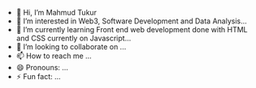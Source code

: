 - 👋 Hi, I’m Mahmud Tukur
- 👀 I’m interested in Web3, Software Development and Data Analysis...
- 🌱 I’m currently learning Front end web development done with HTML and CSS currently on Javascript...
- 💞️ I’m looking to collaborate on ...
- 📫 How to reach me ...
- 😄 Pronouns: ...
- ⚡ Fun fact: ...

<!---
Mahmoudt26/Mahmoudt26 is a ✨ special ✨ repository because its `README.md` (this file) appears on your GitHub profile.
You can click the Preview link to take a look at your changes.
--->

